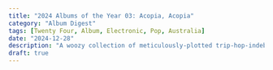 ```yaml
---
title: "2024 Albums of the Year 03: Acopia, Acopia"
category: "Album Digest"
tags: [Twenty Four, Album, Electronic, Pop, Australia]
date: "2024-12-28"
description: "A woozy collection of meticulously-plotted trip-hop-indebted songs ideal for the world as it is rather than the would we might want it to be."
draft: true
---
```

